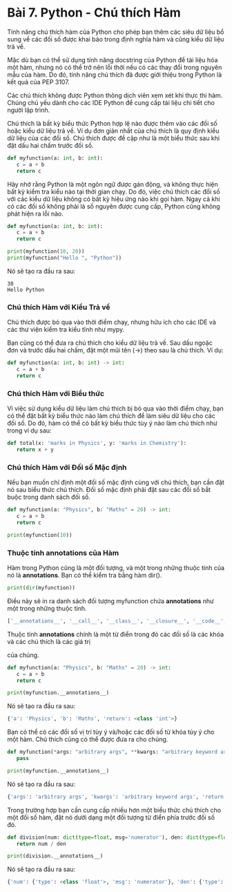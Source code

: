 # Bài 7. Python - Chú thích Hàm

Tính năng chú thích hàm của Python cho phép bạn thêm các siêu dữ liệu bổ sung về các đối số được khai báo trong định nghĩa hàm và cũng kiểu dữ liệu trả về.

Mặc dù bạn có thể sử dụng tính năng docstring của Python để tài liệu hóa một hàm, nhưng nó có thể trở nên lỗi thời nếu có các thay đổi trong nguyên mẫu của hàm. Do đó, tính năng chú thích đã được giới thiệu trong Python là kết quả của PEP 3107.

Các chú thích không được Python thông dịch viên xem xét khi thực thi hàm. Chúng chủ yếu dành cho các IDE Python để cung cấp tài liệu chi tiết cho người lập trình.

Chú thích là bất kỳ biểu thức Python hợp lệ nào được thêm vào các đối số hoặc kiểu dữ liệu trả về. Ví dụ đơn giản nhất của chú thích là quy định kiểu dữ liệu của các đối số. Chú thích được đề cập như là một biểu thức sau khi đặt dấu hai chấm trước đối số.

```python
def myfunction(a: int, b: int):
   c = a + b
   return c
```

Hãy nhớ rằng Python là một ngôn ngữ được gán động, và không thực hiện bất kỳ kiểm tra kiểu nào tại thời gian chạy. Do đó, việc chú thích các đối số với các kiểu dữ liệu không có bất kỳ hiệu ứng nào khi gọi hàm. Ngay cả khi có các đối số không phải là số nguyên được cung cấp, Python cũng không phát hiện ra lỗi nào.

```python
def myfunction(a: int, b: int):
   c = a + b
   return c

print(myfunction(10, 20))
print(myfunction("Hello ", "Python"))
```

Nó sẽ tạo ra đầu ra sau:

```
30
Hello Python
```

### Chú thích Hàm với Kiểu Trả về

Chú thích được bỏ qua vào thời điểm chạy, nhưng hữu ích cho các IDE và các thư viện kiểm tra kiểu tĩnh như mypy.

Bạn cũng có thể đưa ra chú thích cho kiểu dữ liệu trả về. Sau dấu ngoặc đơn và trước dấu hai chấm, đặt một mũi tên (->) theo sau là chú thích. Ví dụ:

```python
def myfunction(a: int, b: int) -> int:
   c = a + b
   return c
```

### Chú thích Hàm với Biểu thức

Vì việc sử dụng kiểu dữ liệu làm chú thích bị bỏ qua vào thời điểm chạy, bạn có thể đặt bất kỳ biểu thức nào làm chú thích để làm siêu dữ liệu cho các đối số. Do đó, hàm có thể có bất kỳ biểu thức tùy ý nào làm chú thích như trong ví dụ sau:

```python
def total(x: 'marks in Physics', y: 'marks in Chemistry'):
   return x + y
```

### Chú thích Hàm với Đối số Mặc định

Nếu bạn muốn chỉ định một đối số mặc định cùng với chú thích, bạn cần đặt nó sau biểu thức chú thích. Đối số mặc định phải đặt sau các đối số bắt buộc trong danh sách đối số.

```python
def myfunction(a: "Physics", b: "Maths" = 20) -> int:
   c = a + b
   return c

print(myfunction(10))
```

### Thuộc tính __annotations__ của Hàm

Hàm trong Python cũng là một đối tượng, và một trong những thuộc tính của nó là __annotations__. Bạn có thể kiểm tra bằng hàm dir().

```python
print(dir(myfunction))
```

Điều này sẽ in ra danh sách đối tượng myfunction chứa __annotations__ như một trong những thuộc tính.

```python
['__annotations__', '__call__', '__class__', '__closure__', '__code__', '__defaults__', '__delattr__', '__dict__', '__dir__', '__doc__', '__eq__', '__format__', '__ge__', '__get__', '__getattribute__', '__globals__', '__gt__', '__hash__', '__init__', '__init_subclass__', '__kwdefaults__', '__le__', '__lt__', '__module__', '__name__', '__ne__', '__new__', '__qualname__', '__reduce__', '__reduce_ex__', '__repr__', '__setattr__', '__sizeof__', '__str__', '__subclasshook__']
```

Thuộc tính __annotations__ chính là một từ điển trong đó các đối số là các khóa và các chú thích là các giá trị

 của chúng.

```python
def myfunction(a: "Physics", b: "Maths" = 20) -> int:
   c = a + b
   return c

print(myfunction.__annotations__)
```

Nó sẽ tạo ra đầu ra sau:

```python
{'a': 'Physics', 'b': 'Maths', 'return': <class 'int'>}
```

Bạn có thể có các đối số vị trí tùy ý và/hoặc các đối số từ khóa tùy ý cho một hàm. Chú thích cũng có thể được đưa ra cho chúng.

```python
def myfunction(*args: "arbitrary args", **kwargs: "arbitrary keyword args") -> int:
   pass

print(myfunction.__annotations__)
```

Nó sẽ tạo ra đầu ra sau:

```python
{'args': 'arbitrary args', 'kwargs': 'arbitrary keyword args', 'return': <class 'int'>}
```

Trong trường hợp bạn cần cung cấp nhiều hơn một biểu thức chú thích cho một đối số hàm, đặt nó dưới dạng một đối tượng từ điển phía trước đối số đó.

```python
def division(num: dict(type=float, msg='numerator'), den: dict(type=float, msg='denominator')) -> float:
   return num / den

print(division.__annotations__)
```

Nó sẽ tạo ra đầu ra sau:

```python
{'num': {'type': <class 'float'>, 'msg': 'numerator'}, 'den': {'type': <class 'float'>, 'msg': 'denominator'}, 'return': <class 'float'>}
```
